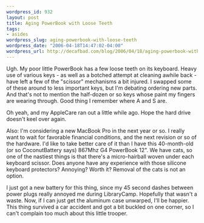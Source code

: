 ```yaml
--- 
wordpress_id: 932
layout: post
title: Aging PowerBook with Loose Teeth
tags: 
- asides
wordpress_slug: aging-powerbook-with-loose-teeth
wordpress_date: "2006-04-18T14:47:02-04:00"
wordpress_url: http://decafbad.com/blog/2006/04/18/aging-powerbook-with-loose-teeth
---
```

 <p>Ugh.  My poor little PowerBook has a few loose teeth on its keyboard.  Heavy use of various keys - as well as a botched attempt at cleaning awhile back - have left a few of the "scissor" mechanisms a bit injured.  I swapped some of these around to less important keys, but I'm debating ordering new parts.  And that's not to mention the half-dozen or so keys whose paint my fingers are wearing through.  Good thing I remember where A and S are.</p>
 <p>Oh yeah, and my AppleCare ran out a little while ago.  Hope the hard drive doesn't keel over again.</p>
 <p>Also:  I'm considering a new MacBook Pro in the next year or so.  I really want to wait for favorable financial conditions, and the next revision or so of the hardware.  I'd like to take better care of it than I have this 40-month-old (or so CoconutBattery says) 867Mhz G4 PowerBook 12".  We have cats, so one of the nastiest things is that there's a micro-hairball woven under each keyboard scissor.  Does anyone have any experience with those silicone keyboard protectors?  Annoying?  Worth it?  Removal of the cats is not an option.</p>
 <p>I just got a new battery for this thing, since my 45 second dashes between power plugs really annoyed me during LibraryCamp.  Hopefully that wasn't a waste.  Now, if I can just get the aluminum case unwarped, I'll be happier.  This thing survived a car accident and got a bit buckled on one corner, so I can't complain too much about this little trooper.</p>

